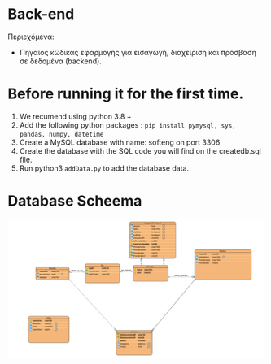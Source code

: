 # Back-end

Περιεχόμενα:

- Πηγαίος κώδικας εφαρμογής για εισαγωγή, διαχείριση και
  πρόσβαση σε δεδομένα (backend).


# Before running it for the first time.
1. We recumend using python 3.8 +
2. Add the following python packages : ```pip install pymysql, sys, pandas, numpy, datetime```
3. Create a MySQL database with name: softeng on port 3306
4. Create the database with the SQL code you will find on the createdb.sql file. 
4. Run python3 ```addData.py``` to add the database data.

# Database Scheema
 ![database_scheema](./database/database_scheema.png)